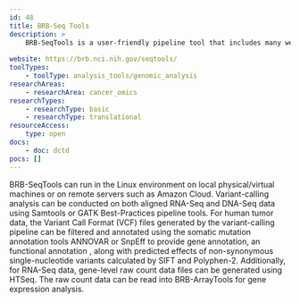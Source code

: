 ```yaml
---
id: 48
title: BRB-Seq Tools
description: >
    BRB-SeqTools is a user-friendly pipeline tool that includes many well-known software applications designed to help general scientists preprocess and analyze Next Generation Sequencing (NGS) data. It supports the importing and preprocessing of both RNA-Seq and DNA-Seq data, in either FASTQ or BAM file format.
    
website: https://brb.nci.nih.gov/seqtools/
toolTypes:
    - toolType: analysis_tools/genomic_analysis
researchAreas:
    - researchArea: cancer_omics
researchTypes:
    - researchType: basic
    - researchType: translational
resourceAccess:
    type: open
docs:
    - doc: dctd
pocs: []        
---
```

BRB-SeqTools can run in the Linux environment on local physical/virtual machines or on remote servers such as Amazon Cloud. Variant-calling analysis can be conducted on both aligned RNA-Seq and DNA-Seq data using Samtools or GATK  Best-Practices pipeline tools. For human tumor data, the Variant Call Format (VCF) files generated by the variant-calling pipeline can be filtered and annotated using the somatic mutation annotation tools ANNOVAR or SnpEff to provide gene annotation,  an functional annotation , along with predicted effects of non-synonymous single-nucleotide variants calculated by SIFT and Polyphen-2. Additionally, for RNA-Seq data, gene-level raw count data files can be generated using HTSeq. The raw count data can be read into BRB-ArrayTools for gene expression analysis.
